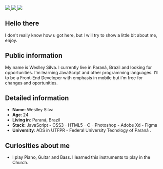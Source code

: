 <div>
    <a target='_blank' href="https://twitter.com/wes_silvas">
        <img src="https://img.shields.io/badge/Twitter-1DA1F2?style=for-the-badge&logo=twitter&logoColor=white">
    </a>
    <a target='_blank' href="https://instagram.com/weslley.s11">
        <img src="https://img.shields.io/badge/Instagram-E4405F?style=for-the-badge&logo=instagram&logoColor=white">
    </a>
    <a target='_blank' href="https://www.linkedin.com/in/silvaweslley/">
        <img src="https://img.shields.io/badge/LinkedIn-0077B5?style=for-the-badge&logo=linkedin&logoColor=white">
    </a>
</div>

## Hello there

I don't really know how u got here, but I will try to show a little bit about me, enjoy.

## Public information

My name is Weslley Silva. I currently live in Paraná, Brazil and looking for opportunities. I'm learning JavaScript and other programming languages. I'll to be a Front-End Developer with emphasis in mobile but i'm free for changes and oportunities.

## Detailed information

* **Name**: Weslley Silva
* **Age**: 24
* **Living in**: Paraná, Brazil
* **Stack**: JavaScript - CSS3 - HTML5 - C - Photoshop - Adobe Xd - Figma
* **University**: ADS in UTFPR - Federal University Tecnology of Paraná .

## Curiosities about me

* I play Piano, Guitar and Bass. I learned this instruments to play in the Church.

